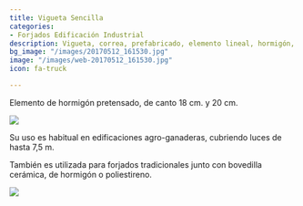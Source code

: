 ```yaml
---
title: Vigueta Sencilla
categories:
- Forjados Edificación Industrial
description: Vigueta, correa, prefabricado, elemento lineal, hormigón, prefabricado
bg_image: "/images/20170512_161530.jpg"
image: "/images/web-20170512_161530.jpg"
icon: fa-truck

---
```

Elemento de hormigón pretensado, de canto 18 cm. y 20 cm.

![](/images/img-20200714-wa0000.jpg)

Su uso es habitual en edificaciones agro-ganaderas, cubriendo luces de hasta 7,5 m.

También es utilizada para forjados tradicionales junto con bovedilla cerámica, de hormigón o poliestireno.

![](/images/img_6670.JPG)